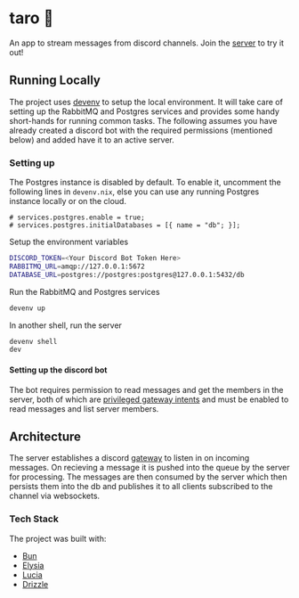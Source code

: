 # taro 🧋

An app to stream messages from discord channels. Join the [server](https://discord.gg/GzMEqsUmaA) to try it out!

## Running Locally 

The project uses [devenv](https://devenv.sh) to setup the local environment. It will take care of setting up the RabbitMQ and Postgres services and provides some handy short-hands for running common tasks. The following assumes you have already created a discord bot with the required permissions (mentioned below) and added have it to an active server. 

### Setting up
The Postgres instance is disabled by default. To enable it, uncomment the following lines in `devenv.nix`, else you can use any running Postgres instance locally or on the cloud.
```
# services.postgres.enable = true;
# services.postgres.initialDatabases = [{ name = "db"; }];
```

Setup the environment variables
```bash
DISCORD_TOKEN=<Your Discord Bot Token Here>
RABBITMQ_URL=amqp://127.0.0.1:5672 
DATABASE_URL=postgres://postgres:postgres@127.0.0.1:5432/db
```

Run the RabbitMQ and Postgres services
```bash
devenv up
```

In another shell, run the server
```bash
devenv shell
dev
```

#### Setting up the discord bot
The bot requires permission to read messages and get the members in the server, both of which are [privileged gateway intents](https://discord.com/developers/docs/topics/gateway#privileged-intents) and must be enabled to read messages and list server members. 

## Architecture

The server establishes a discord [gateway](https://discord.com/developers/docs/topics/gateway) to listen in on incoming messages. On recieving a message it is pushed into the queue by the server for processing. The messages are then consumed by the server which then persists them into the db and publishes it to all clients subscribed to the channel via websockets.

### Tech Stack

The project was built with:
- [Bun](https://bun.sh)
- [Elysia](https://elysiajs.com/)
- [Lucia](https://lucia-auth.com/)
- [Drizzle](https://orm.drizzle.team/)
